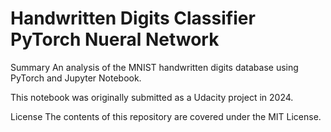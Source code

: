 # Handwritten Digits Classifier PyTorch Nueral Network
Summary
An analysis of the MNIST handwritten digits database using PyTorch and Jupyter Notebook.

This notebook was originally submitted as a Udacity project in 2024.

License
The contents of this repository are covered under the MIT License.

